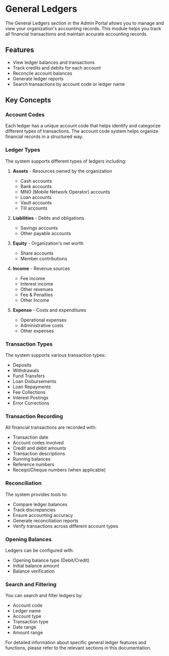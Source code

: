 # General Ledgers

The General Ledgers section in the Admin Portal allows you to manage and view your organization's accounting records. This module helps you track all financial transactions and maintain accurate accounting records.

## Features

- View ledger balances and transactions
- Track credits and debits for each account
- Reconcile account balances
- Generate ledger reports
- Search transactions by account code or ledger name

## Key Concepts

### Account Codes
Each ledger has a unique account code that helps identify and categorize different types of transactions. The account code system helps organize financial records in a structured way.

### Ledger Types
The system supports different types of ledgers including:

1. **Assets** - Resources owned by the organization
   - Cash accounts
   - Bank accounts
   - MNO (Mobile Network Operator) accounts
   - Loan accounts
   - Vault accounts
   - Till accounts

2. **Liabilities** - Debts and obligations
   - Savings accounts
   - Other payable accounts

3. **Equity** - Organization's net worth
   - Share accounts
   - Member contributions

4. **Income** - Revenue sources
   - Fee income
   - Interest income
   - Other revenues
   - Fee & Penalties
   - Other Income

5. **Expense** - Costs and expenditures
   - Operational expenses
   - Administrative costs
   - Other expenses

### Transaction Types

The system supports various transaction types:
- Deposits
- Withdrawals
- Fund Transfers
- Loan Disbursements
- Loan Repayments
- Fee Collections
- Interest Postings
- Error Corrections

### Transaction Recording
All financial transactions are recorded with:
- Transaction date
- Account codes involved
- Credit and debit amounts
- Transaction descriptions
- Running balances
- Reference numbers
- Receipt/Cheque numbers (when applicable)

### Reconciliation
The system provides tools to:
- Compare ledger balances
- Track discrepancies
- Ensure accounting accuracy
- Generate reconciliation reports
- Verify transactions across different account types

### Opening Balances
Ledgers can be configured with:
- Opening balance type (Debit/Credit)
- Initial balance amount
- Balance verification

### Search and Filtering
You can search and filter ledgers by:
- Account code
- Ledger name
- Account type
- Transaction type
- Date range
- Amount range

For detailed information about specific general ledger features and functions, please refer to the relevant sections in this documentation. 